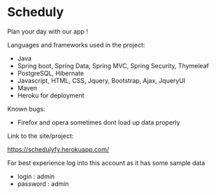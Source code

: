 # Scheduly
Plan your day with our app !

Languages and frameworks used in the project:

- Java
- Spring boot, Spring Data, Spring MVC, Spring Security, Thymeleaf
- PostgreSQL, Hibernate
- Javascript, HTML, CSS, Jquery, Bootstrap, Ajax, JqueryUI
- Maven
- Heroku for deployment

Known bugs:
- Firefox and opera sometimes dont load up data properly

Link to the site/project:

https://schedulyfy.herokuapp.com/

For best experience log into this account as it has some sample data

- login : admin
- password : admin

